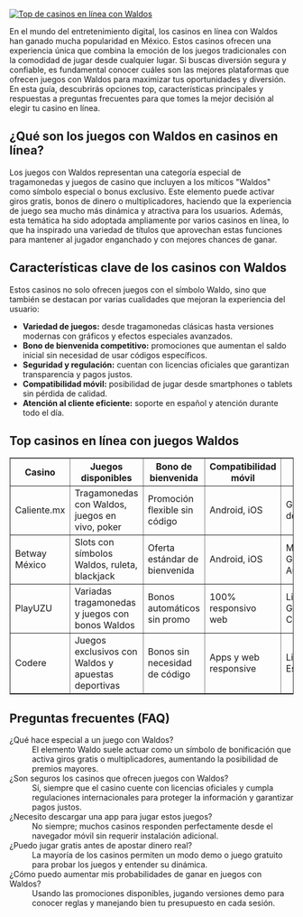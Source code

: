 [![Top de casinos en línea con Waldos](https://123-caf.pages.dev/gitsignup.png)](https://vrmoo.ru/Bt82HjjY)

<p>En el mundo del entretenimiento digital, los casinos en línea con Waldos han ganado mucha popularidad en México. Estos casinos ofrecen una experiencia única que combina la emoción de los juegos tradicionales con la comodidad de jugar desde cualquier lugar. Si buscas diversión segura y confiable, es fundamental conocer cuáles son las mejores plataformas que ofrecen juegos con Waldos para maximizar tus oportunidades y diversión. En esta guía, descubrirás opciones top, características principales y respuestas a preguntas frecuentes para que tomes la mejor decisión al elegir tu casino en línea.</p>  <h2>¿Qué son los juegos con Waldos en casinos en línea?</h2> <p>Los juegos con Waldos representan una categoría especial de tragamonedas y juegos de casino que incluyen a los míticos "Waldos" como símbolo especial o bonus exclusivo. Este elemento puede activar giros gratis, bonos de dinero o multiplicadores, haciendo que la experiencia de juego sea mucho más dinámica y atractiva para los usuarios. Además, esta temática ha sido adoptada ampliamente por varios casinos en línea, lo que ha inspirado una variedad de títulos que aprovechan estas funciones para mantener al jugador enganchado y con mejores chances de ganar.</p>  <h2>Características clave de los casinos con Waldos</h2> <p>Estos casinos no solo ofrecen juegos con el símbolo Waldo, sino que también se destacan por varias cualidades que mejoran la experiencia del usuario:</p> <ul> <li><strong>Variedad de juegos:</strong> desde tragamonedas clásicas hasta versiones modernas con gráficos y efectos especiales avanzados.</li> <li><strong>Bono de bienvenida competitivo:</strong> promociones que aumentan el saldo inicial sin necesidad de usar códigos específicos.</li> <li><strong>Seguridad y regulación:</strong> cuentan con licencias oficiales que garantizan transparencia y pagos justos.</li> <li><strong>Compatibilidad móvil:</strong> posibilidad de jugar desde smartphones o tablets sin pérdida de calidad.</li> <li><strong>Atención al cliente eficiente:</strong> soporte en español y atención durante todo el día.</li> </ul>  <h2>Top casinos en línea con juegos Waldos</h2> <table border="1" cellpadding="8" cellspacing="0" style="border-collapse: collapse; width: 100%;"> <thead> <tr> <th>Casino</th> <th>Juegos disponibles</th> <th>Bono de bienvenida</th> <th>Compatibilidad móvil</th> <th>Licencia</th> </tr> </thead> <tbody> <tr> <td>Caliente.mx</td> <td>Tragamonedas con Waldos, juegos en vivo, poker</td> <td>Promoción flexible sin código</td> <td>Android, iOS</td> <td>Gobierno de Curazao</td> </tr> <tr> <td>Betway México</td> <td>Slots con símbolos Waldos, ruleta, blackjack</td> <td>Oferta estándar de bienvenida</td> <td>Android, iOS</td> <td>Malta Gaming Authority</td> </tr> <tr> <td>PlayUZU</td> <td>Variadas tragamonedas y juegos con bonos Waldos</td> <td>Bonos automáticos sin promo</td> <td>100% responsivo web</td> <td>Licencia UK Gambling Commission</td> </tr> <tr> <td>Codere</td> <td>Juegos exclusivos con Waldos y apuestas deportivas</td> <td>Bonos sin necesidad de código</td> <td>Apps y web responsive</td> <td>Licencia Española</td> </tr> </tbody> </table>  <h2>Preguntas frecuentes (FAQ)</h2> <dl>   <dt>¿Qué hace especial a un juego con Waldos?</dt>   <dd>El elemento Waldo suele actuar como un símbolo de bonificación que activa giros gratis o multiplicadores, aumentando la posibilidad de premios mayores.</dd>    <dt>¿Son seguros los casinos que ofrecen juegos con Waldos?</dt>   <dd>Sí, siempre que el casino cuente con licencias oficiales y cumpla regulaciones internacionales para proteger la información y garantizar pagos justos.</dd>    <dt>¿Necesito descargar una app para jugar estos juegos?</dt>   <dd>No siempre; muchos casinos responden perfectamente desde el navegador móvil sin requerir instalación adicional.</dd>    <dt>¿Puedo jugar gratis antes de apostar dinero real?</dt>   <dd>La mayoría de los casinos permiten un modo demo o juego gratuito para probar los juegos y entender su dinámica.</dd>    <dt>¿Cómo puedo aumentar mis probabilidades de ganar en juegos con Waldos?</dt>   <dd>Usando las promociones disponibles, jugando versiones demo para conocer reglas y manejando bien tu presupuesto en cada sesión.</dd> </dl>